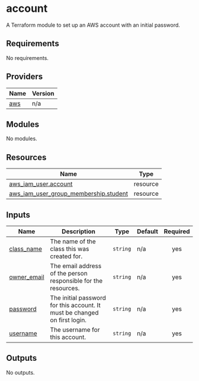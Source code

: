 # account

A Terraform module to set up an AWS account with an initial password.

<!-- BEGIN_TF_DOCS -->
## Requirements

No requirements.

## Providers

| Name | Version |
|------|---------|
| <a name="provider_aws"></a> [aws](#provider\_aws) | n/a |

## Modules

No modules.

## Resources

| Name | Type |
|------|------|
| [aws_iam_user.account](https://registry.terraform.io/providers/hashicorp/aws/latest/docs/resources/iam_user) | resource |
| [aws_iam_user_group_membership.student](https://registry.terraform.io/providers/hashicorp/aws/latest/docs/resources/iam_user_group_membership) | resource |

## Inputs

| Name | Description | Type | Default | Required |
|------|-------------|------|---------|:--------:|
| <a name="input_class_name"></a> [class\_name](#input\_class\_name) | The name of the class this was created for. | `string` | n/a | yes |
| <a name="input_owner_email"></a> [owner\_email](#input\_owner\_email) | The email address of the person responsible for the resources. | `string` | n/a | yes |
| <a name="input_password"></a> [password](#input\_password) | The initial password for this account. It must be changed on first login. | `string` | n/a | yes |
| <a name="input_username"></a> [username](#input\_username) | The username for this account. | `string` | n/a | yes |

## Outputs

No outputs.
<!-- END_TF_DOCS -->
